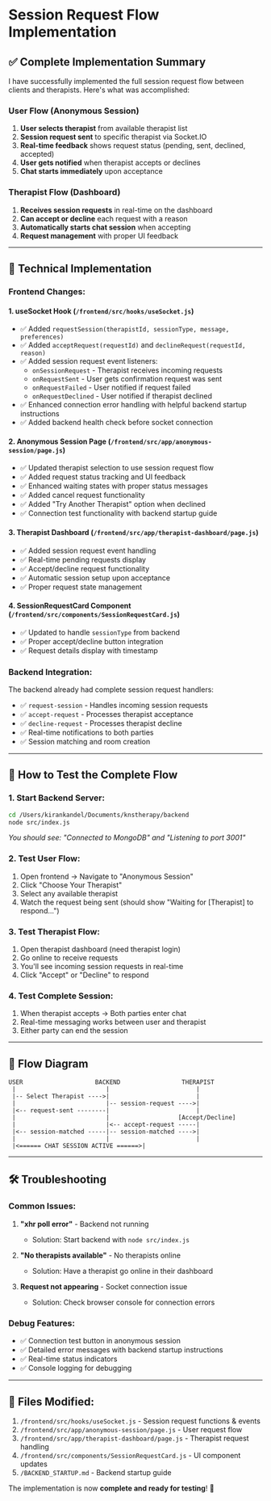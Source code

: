 # Session Request Flow Implementation

## ✅ Complete Implementation Summary

I have successfully implemented the full session request flow between clients and therapists. Here's what was accomplished:

### **User Flow (Anonymous Session)**
1. **User selects therapist** from available therapist list
2. **Session request sent** to specific therapist via Socket.IO
3. **Real-time feedback** shows request status (pending, sent, declined, accepted)
4. **User gets notified** when therapist accepts or declines
5. **Chat starts immediately** upon acceptance

### **Therapist Flow (Dashboard)**
1. **Receives session requests** in real-time on the dashboard
2. **Can accept or decline** each request with a reason
3. **Automatically starts chat session** when accepting
4. **Request management** with proper UI feedback

---

## 🔧 **Technical Implementation**

### **Frontend Changes:**

#### **1. useSocket Hook** (`/frontend/src/hooks/useSocket.js`)
- ✅ Added `requestSession(therapistId, sessionType, message, preferences)`
- ✅ Added `acceptRequest(requestId)` and `declineRequest(requestId, reason)`
- ✅ Added session request event listeners:
  - `onSessionRequest` - Therapist receives incoming requests
  - `onRequestSent` - User gets confirmation request was sent
  - `onRequestFailed` - User notified if request failed
  - `onRequestDeclined` - User notified if therapist declined
- ✅ Enhanced connection error handling with helpful backend startup instructions
- ✅ Added backend health check before socket connection

#### **2. Anonymous Session Page** (`/frontend/src/app/anonymous-session/page.js`)
- ✅ Updated therapist selection to use session request flow
- ✅ Added request status tracking and UI feedback
- ✅ Enhanced waiting states with proper status messages
- ✅ Added cancel request functionality
- ✅ Added "Try Another Therapist" option when declined
- ✅ Connection test functionality with backend startup guide

#### **3. Therapist Dashboard** (`/frontend/src/app/therapist-dashboard/page.js`)
- ✅ Added session request event handling
- ✅ Real-time pending requests display
- ✅ Accept/decline request functionality
- ✅ Automatic session setup upon acceptance
- ✅ Proper request state management

#### **4. SessionRequestCard Component** (`/frontend/src/components/SessionRequestCard.js`)
- ✅ Updated to handle `sessionType` from backend
- ✅ Proper accept/decline button integration
- ✅ Request details display with timestamp

### **Backend Integration:**
The backend already had complete session request handlers:
- ✅ `request-session` - Handles incoming session requests
- ✅ `accept-request` - Processes therapist acceptance
- ✅ `decline-request` - Processes therapist decline
- ✅ Real-time notifications to both parties
- ✅ Session matching and room creation

---

## 🚀 **How to Test the Complete Flow**

### **1. Start Backend Server:**
```bash
cd /Users/kirankandel/Documents/knstherapy/backend
node src/index.js
```
*You should see: "Connected to MongoDB" and "Listening to port 3001"*

### **2. Test User Flow:**
1. Open frontend → Navigate to "Anonymous Session"
2. Click "Choose Your Therapist"
3. Select any available therapist
4. Watch the request being sent (should show "Waiting for [Therapist] to respond...")

### **3. Test Therapist Flow:**
1. Open therapist dashboard (need therapist login)
2. Go online to receive requests
3. You'll see incoming session requests in real-time
4. Click "Accept" or "Decline" to respond

### **4. Test Complete Session:**
1. When therapist accepts → Both parties enter chat
2. Real-time messaging works between user and therapist
3. Either party can end the session

---

## 🔄 **Flow Diagram**

```
USER                    BACKEND                 THERAPIST
 |                         |                        |
 |-- Select Therapist ---->|                        |
 |                         |-- session-request ---->|
 |<-- request-sent --------|                        |
 |                         |                   [Accept/Decline]
 |                         |<-- accept-request -----|
 |<-- session-matched -----|-- session-matched ---->|
 |                         |                        |
 |<====== CHAT SESSION ACTIVE ======>|
```

---

## 🛠 **Troubleshooting**

### **Common Issues:**

1. **"xhr poll error"** - Backend not running
   - Solution: Start backend with `node src/index.js`

2. **"No therapists available"** - No therapists online
   - Solution: Have a therapist go online in their dashboard

3. **Request not appearing** - Socket connection issue
   - Solution: Check browser console for connection errors

### **Debug Features:**
- ✅ Connection test button in anonymous session
- ✅ Detailed error messages with backend startup instructions
- ✅ Real-time status indicators
- ✅ Console logging for debugging

---

## 📝 **Files Modified:**

1. `/frontend/src/hooks/useSocket.js` - Session request functions & events
2. `/frontend/src/app/anonymous-session/page.js` - User request flow
3. `/frontend/src/app/therapist-dashboard/page.js` - Therapist request handling
4. `/frontend/src/components/SessionRequestCard.js` - UI component updates
5. `/BACKEND_STARTUP.md` - Backend startup guide

The implementation is now **complete and ready for testing**! 🎉
